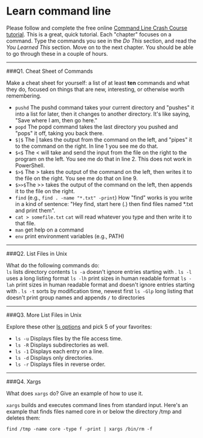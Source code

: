 # Learn command line

Please follow and complete the free online [Command Line Crash Course
tutorial](http://cli.learncodethehardway.org/book/). This is a great,
quick tutorial. Each "chapter" focuses on a command. Type the commands
you see in the _Do This_ section, and read the _You Learned This_
section. Move on to the next chapter. You should be able to go through
these in a couple of hours.

---

###Q1.  Cheat Sheet of Commands  

Make a cheat sheet for yourself: a list of at least **ten** commands and what they do, focused on things that are new, interesting, or otherwise worth remembering.

- `pushd` The pushd command takes your current directory and "pushes" it into a list for later, then it changes to another directory. It's like saying, "Save where I am, then go here."
- `popd` The popd command takes the last directory you pushed and "pops" it off, taking you back there.
- `$|$` The | takes the output from the command on the left, and "pipes" it to the command on the right. In line 1 you see me do that.
- `$<$` The < will take and send the input from the file on the right to the program on the left. You see me do that in line 2. This does not work in PowerShell.
- `$>$` The > takes the output of the command on the left, then writes it
to the file on the right. You see me do that on line 9.
- `$>>$`The >> takes the output of the command on the left, then appends it
to the file on the right.
- `find` (e.g., `find . -name "*.txt" -print`) How "find" works is you write in a kind of sentence: "Hey find, start here (.) then find files named *.txt and print them".
- `cat > somefile.txt` `cat` will read whatever you type and then write it to that file.
- `man` get help on a command
- `env` print environment variables (e.g., PATH)

---

###Q2.  List Files in Unix   

What do the following commands do:  
`ls`  lists directory contents
`ls -a`  doesn't ignore entries starting with .
`ls -l`  uses a long listing format
`ls -lh`  print sizes in human readable format
`ls -lah`  print sizes in human readable format and doesn't ignore entries starting with .
`ls -t`  sorts by modification time, newest first
`ls -Glp`  long listing that doesn't print group names and appends `/` to directories

---

###Q3.  More List Files in Unix  

Explore these other [ls options](http://www.techonthenet.com/unix/basic/ls.php) and pick 5 of your favorites:

- `ls -u` Displays files by the file access time.
- `ls -R` Displays subdirectories as well.
- `ls -1` Displays each entry on a line.
- `ls -d` Displays only directories.
- `ls -r` Displays files in reverse order.

---

###Q4.  Xargs   

What does `xargs` do? Give an example of how to use it.

`xargs` builds and executes command lines from standard input. Here's an example that finds files named core in or below the directory /tmp and deletes them:

`find /tmp -name core -type f -print | xargs /bin/rm -f`
 

